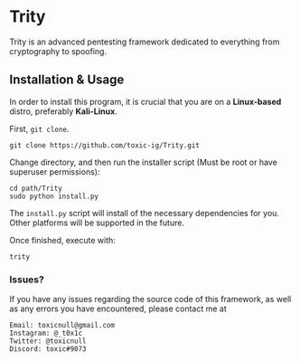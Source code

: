 # Trity
Trity is an advanced pentesting framework dedicated to everything from cryptography to spoofing.

## Installation & Usage

In order to install this program, it is crucial that you are on a __Linux-based__ distro, preferably __Kali-Linux__.

First, `git clone`.

    git clone https://github.com/toxic-ig/Trity.git

Change directory, and then run the installer script (Must be root or have superuser permissions):

    cd path/Trity
    sudo python install.py

The `install.py` script will install of the necessary dependencies for you. Other platforms will be supported in the future.

Once finished, execute with:

    trity


### Issues?

If you have any issues regarding the source code of this framework, as well as any errors you have encountered, please contact me at 

    Email: toxicnull@gmail.com
    Instagram: @_t0x1c
    Twitter: @toxicnull
    Discord: toxic#9073
